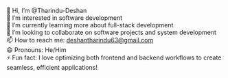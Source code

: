 👋 Hi, I’m @Tharindu-Deshan  
👀 I’m interested in software development  
🌱 I’m currently learning more about full-stack development  
💞️ I’m looking to collaborate on software projects and system development  
📫 How to reach me: deshantharindu63@gmail.com  
😄 Pronouns: He/Him  
⚡ Fun fact: I love optimizing both frontend and backend workflows to create seamless, efficient applications!


<!---
Tharindu-Deshan/Tharindu-Deshan is a ✨ special ✨ repository because its `README.md` (this file) appears on your GitHub profile.
You can click the Preview link to take a look at your changes.
--->
